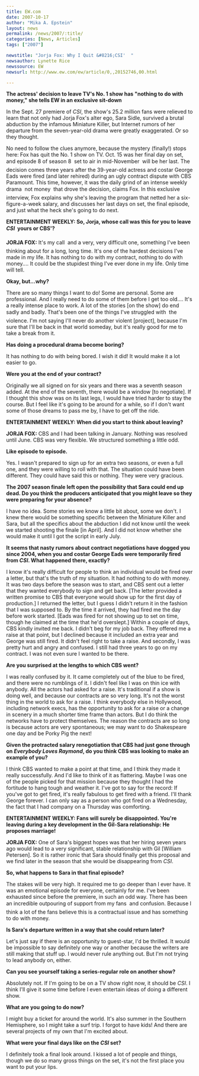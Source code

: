```yaml
---
title: EW.com 
date: 2007-10-17
author: "Mika A. Epstein"
layout: news
permalink: /news/2007/:title/
categories: [News, Articles]
tags: ["2007"]

newstitle: "Jorja Fox: Why I Quit &#8216;CSI'  "
newsauthor: Lynette Rice  
newssource: EW  
newsurl: http://www.ew.com/ew/article/0,,20152746,00.html 

---
```

**The actress' decision to leave TV's No. 1 show has "nothing to do with money," she tells EW in an exclusive sit-down**

In the Sept. 27 premiere of *CSI*, the show's 25.2 million fans were relieved to learn that not only had Jorja Fox's alter ego, Sara Sidle, survived a brutal abduction by the infamous Miniature Killer, but Internet rumors of her departure from the seven-year-old drama were greatly exaggerated. Or so they thought. 

No need to follow the clues anymore, because the mystery (finally!) stops here: Fox has quit the No. 1 show on TV. Oct. 15 was her final day on set, and episode 8 of season 8  set to air in mid-November  will be her last. The decision comes three years after the 39-year-old actress and costar George Eads were fired (and later rehired) during an ugly contract dispute with CBS Paramount. This time, however, it was the daily grind of an intense weekly drama  not money  that drove the decision, claims Fox. In this exclusive interview, Fox explains why she's leaving the program that netted her a six-figure-a-week salary, and discusses her last days on set, the final episode, and just what the heck she's going to do next. 

**ENTERTAINMENT WEEKLY: So, Jorja, whose call was this for you to leave *CSI*  yours or CBS'?** 

**JORJA FOX:** It's my call  and a very, very difficult one, something I've been thinking about for a long, long time. It's one of the hardest decisions I've made in my life. It has nothing to do with my contract, nothing to do with money.... It could be the stupidest thing I've ever done in my life. Only time will tell. 

**Okay, but...why?**

There are so many things I want to do! Some are personal. Some are professional. And I really need to do some of them before I get too old.... It's a really intense place to work. A lot of the stories [on the show] do end sadly and badly. That's been one of the things I've struggled with  the violence. I'm not saying I'll never do another violent [project], because I'm sure that I'll be back in that world someday, but it's really good for me to take a break from it.

**Has doing a procedural drama become boring?**

It has nothing to do with being bored. I wish it did! It would make it a lot easier to go.

**Were you at the end of your contract?**

Originally we all signed on for six years and there was a seventh season added. At the end of the seventh, there would be a window [to negotiate]. If I thought this show was on its last legs, I would have tried harder to stay the course. But I feel like it's going to be around for a while, so if I don't want some of those dreams to pass me by, I have to get off the ride. 

**ENTERTAINMENT WEEKLY: When did you start to think about leaving?**

**JORJA FOX:** CBS and I had been talking in January. Nothing was resolved until June. CBS was very flexible. We structured something a little odd.

**Like episode to episode.**

Yes. I wasn't prepared to sign up for an extra two seasons, or even a full one, and they were willing to roll with that. The situation could have been different. They could have said this or nothing. They were very gracious. 

**The 2007 season finale left open the possibility that Sara could end up dead. Do you think the producers anticipated that you might leave so they were preparing for your absence?**

I have no idea. Some stories we know a little bit about, some we don't. I knew there would be something specific between the Miniature Killer and Sara, but all the specifics about the abduction I did not know until the week we started shooting the finale [in April]. And I did not know whether she would make it until I got the script in early July.

**It seems that nasty rumors about contract negotiations have dogged you since 2004, when you and costar George Eads were temporarily fired from *CSI*. What happened there, exactly?**

I know it's really difficult for people to think an individual would be fired over a letter, but that's the truth of my situation. It had nothing to do with money. It was two days before the season was to start, and CBS sent out a letter that they wanted everybody to sign and get back. [The letter provided a written promise to CBS that everyone would show up for the first day of production.] I returned the letter, but I guess I didn't return it in the fashion that I was supposed to. By the time it arrived, they had fired me the day before work started. [Eads was fired for not showing up to set on time, though he claimed at the time that he'd overslept.] Within a couple of days, CBS kindly invited me back. I didn't beg for my job back. They offered me a raise at that point, but I declined because it included an extra year and George was still fired. It didn't feel right to take a raise. And secondly, I was pretty hurt and angry and confused. I still had three years to go on my contract. I was not even sure I wanted to be there.

**Are you surprised at the lengths to which CBS went?**

I was really confused by it. It came completely out of the blue to be fired, and there were no rumblings of it. I didn't feel like I was on thin ice with anybody. All the actors had asked for a raise. It's traditional if a show is doing well, and because our contracts are so very long. It's not the worst thing in the world to ask for a raise. I think everybody else in Hollywood, including network execs, has the opportunity to ask for a raise or a change in scenery in a much shorter time frame than actors. But I do think the networks have to protect themselves. The reason the contracts are so long is because actors are very spontaneous; we may want to do Shakespeare one day and be Porky Pig the next!

**Given the protracted salary renegotiation that CBS had just gone through on *Everybody Loves Raymond*, do you think CBS was looking to make an example of you?**

I think CBS wanted to make a point at that time, and I think they made it really successfully. And I'd like to think of it as flattering. Maybe I was one of the people picked for that mission because they thought I had the fortitude to hang tough and weather it. I've got to say for the record: If you've got to get fired, it's really fabulous to get fired with a friend. I'll thank George forever. I can only say as a person who got fired on a Wednesday, the fact that I had company on a Thursday was comforting.

**ENTERTAINMENT WEEKLY: Fans will surely be disappointed. You're leaving during a key development in the Gil-Sara relationship: He proposes marriage!**

**JORJA FOX:** One of Sara's biggest hopes was that her hiring seven years ago would lead to a very significant, stable relationship with Gil [William Petersen]. So it is rather ironic that Sara should finally get this proposal and we find later in the season that she would be disappearing from *CSI*.

**So, what happens to Sara in that final episode?**

The stakes will be very high. It required me to go deeper than I ever have. It was an emotional episode for everyone, certainly for me. I've been exhausted since before the premiere, in such an odd way. There has been an incredible outpouring of support from my fans  and confusion. Because I think a lot of the fans believe this is a contractual issue and has something to do with money.

**Is Sara's departure written in a way that she could return later?**

Let's just say if there is an opportunity to guest-star, I'd be thrilled. It would be impossible to say definitely one way or another because the writers are still making that stuff up. I would never rule anything out. But I'm not trying to lead anybody on, either.

**Can you see yourself taking a series-regular role on another show?**

Absolutely not. If I'm going to be on a TV show right now, it should be *CSI*. I think I'll give it some time before I even entertain ideas of doing a different show.

**What are you going to do now?** 

I might buy a ticket for around the world. It's also summer in the Southern Hemisphere, so I might take a surf trip. I forgot to have kids! And there are several projects of my own that I'm excited about.

**What were your final days like on the *CSI* set?**

I definitely took a final look around. I kissed a lot of people and things, though we do so many gross things on the set, it's not the first place you want to put your lips.  
